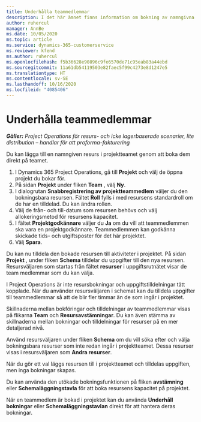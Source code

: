 ```yaml
---
title: Underhålla teammedlemmar
description: I det här ämnet finns information om bokning av namngivna resurser till projektteam och tilldela dem till uppgifter.
author: ruhercul
manager: AnnBe
ms.date: 10/05/2020
ms.topic: article
ms.service: dynamics-365-customerservice
ms.reviewer: kfend
ms.author: ruhercul
ms.openlocfilehash: f5b36628e90896c9fe6570de71c95eab83a44ebd
ms.sourcegitcommit: 11a61db54119503e82faec5f99c4273e8d1247e5
ms.translationtype: HT
ms.contentlocale: sv-SE
ms.lasthandoff: 10/16/2020
ms.locfileid: "4085406"
---
```

# <a name="maintain-team-members"></a>Underhålla teammedlemmar

_**Gäller:** Project Operations för resurs- och icke lagerbaserade scenarier, lite distribution – handlar för att proforma-fakturering_

Du kan lägga till en namngiven resurs i projektteamet genom att boka dem direkt på teamet.

1. I Dynamics 365 Project Operations, gå till **Projekt** och välj de öppna projekt du bokar för.
2. På sidan **Projekt** under fliken **Team** , välj **Ny**. 
3. I dialogrutan **Snabbregistrering av projektteammedlem** väljer du den bokningsbara resursen. Fältet **Roll** fylls i med resursens standardroll om de har en tilldelad. Du kan ändra rollen. 
4. Välj de från- och till-datum som resursen behövs och välj allokeringsmetod för resursens kapacitet. 
5. I fältet **Projektgodkännare** väljer du **Ja** om du vill att teammedlemmen ska vara en projektgodkännare. Teammedlemmen kan godkänna skickade tids- och utgiftsposter för det här projektet. 
6. Välj **Spara**.

Du kan nu tilldela den bokade resursen till aktiviteter i projektet. På sidan **Projekt** , under fliken **Schema** tilldelar du uppgifter till den nya resursen. Resursväljaren som startas från fältet **resurser** i uppgiftsrutnätet visar de team medlemmar som du kan välja.


I Project Operations är inte resursbokningar och uppgiftstilldelningar tätt kopplade. När du använder resursväljaren i schemat kan du tilldela uppgifter till teammedlemmar så att de blir fler timmar än de som ingår i projektet.

Skillnaderna mellan bokföringar och tilldelningar av teammedlemmar visas på flikarna **Team** och **Resursavstämningar**. Du kan även stämma av skillnaderna mellan bokningar och tilldelningar för resurser på en mer detaljerad nivå.

Använd resursväljaren under fliken **Schema** om du vill söka efter och välja bokningsbara resurser som inte redan ingår i projektteamet. Dessa resurser visas i resursväljaren som **Andra resurser**.

När du gör ett val läggs resursen till i projektteamet och tilldelas uppgiften, men inga bokningar skapas.

Du kan använda den utökade bokningsfunktionen på fliken **avstämning** eller **Schemaläggningstavla** för att boka resursens kapacitet på projektet.

När en teammedlem är bokad i projektet kan du använda **Underhåll bokningar** eller **Schemaläggningstavlan** direkt för att hantera deras bokningar.
